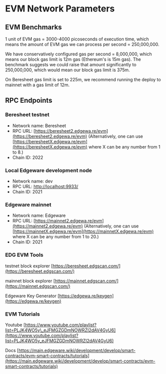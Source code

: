 # EVM Network Parameters

## EVM Benchmarks

1 unit of EVM gas = 3000-4000 picoseconds of execution time, which means the amount of EVM gas we can process per second = 250,000,000.

We have conservatively configured gas per second = 8,000,000, which means our block gas limit is 12m gas \(Ethereum's is 15m gas\). The benchmark suggests we could raise that amount significantly to 250,000,000, which would mean our block gas limit is 375m.

On Beresheet gas limit is set to 225m, we recommend running the deploy to mainnet with a gas limit of 12m.

## RPC Endpoints

### Beresheet testnet

* Network name: Beresheet
* RPC URL: [https://beresheet2.edgewa.re/evm](https://beresheet2.edgewa.re/evm) \(Alternatively, one can use [https://beresheetX.edgewa.re/evm](https://beresheetX.edgewa.re/evm) where X can be any number from 1 to 8.\)
* Chain ID: 2022

### Local Edgeware development node

* Network name: dev
* RPC URL: [http://localhost:9933/](http://localhost:9933/)
* Chain ID: 2021

### Edgeware mainnet

* Network name: Edgeware
* RPC URL: [https://mainnet2.edgewa.re/evm](https://mainnet2.edgewa.re/evm) \(Alternatively, one can use [https://mainnetX.edgewa.re/evm](https://mainnetX.edgewa.re/evm) where X can be any number from 1 to 20.\)
* Chain ID: 2021

### EDG EVM Tools

testnet block explorer [https://beresheet.edgscan.com/](https://beresheet.edgscan.com/)

mainnet block explorer [https://mainnet.edgscan.com/](https://mainnet.edgscan.com/)

Edgeware Key Generator [https://edgewa.re/keygen](https://edgewa.re/keygen)

### EVM Tutorials

Youtube [https://www.youtube.com/playlist?list=PLJK4WO5y\_eJFMGZGDmNOWRZI2dAV4GyU6](https://www.youtube.com/playlist?list=PLJK4WO5y_eJFMGZGDmNOWRZI2dAV4GyU6)

Docs [https://main.edgeware.wiki/development/develop/smart-contracts/evm-smart-contracts/tutorials](https://main.edgeware.wiki/development/develop/smart-contracts/evm-smart-contracts/tutorials)

